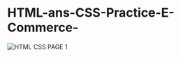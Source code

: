 # HTML-ans-CSS-Practice-E-Commerce-

![HTML CSS PAGE 1](https://github.com/user-attachments/assets/8e7e4194-bceb-4825-9a26-6c8c2b1b158a)
